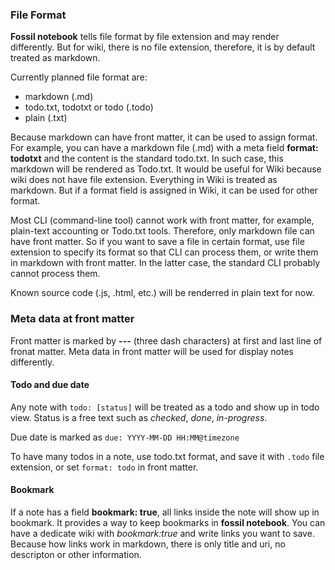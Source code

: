 ### File Format

**Fossil notebook** tells file format by file extension and may render differently. But for wiki, there is no file extension, therefore, it is by default treated as markdown.

Currently planned file format are:

- markdown (.md)
- todo.txt, todotxt or todo (.todo)
- plain (.txt)

Because markdown can have front matter, it can be used to assign format. For example, you can have a markdown file (.md) with a meta field __format: todotxt__ and the content is the standard todo.txt. In such case, this markdown will be rendered as Todo.txt. It would be useful for Wiki because wiki does not have file extension. Everything in Wiki is treated as markdown. But if a format field is assigned in Wiki, it can be used for other format.

Most CLI (command-line tool) cannot work with front matter, for example, plain-text accounting or Todo.txt tools. Therefore, only markdown file can have front matter. So if you want to save a file in certain format, use file extension to specify its format so that CLI can process them, or write them in markdown with front matter. In the latter case, the standard CLI probably cannot process them.

Known source code (.js, .html, etc.) will be renderred in plain text for now.

### Meta data at front matter

Front matter is marked by **---** (three dash characters) at first and last line of fronat matter. Meta data in front matter will be used for display notes differently.

#### Todo and due date

Any note with `todo: [status]` will be treated as a todo and show up in todo view. Status is a free text such as _checked_, _done_, _in-progress_.

Due date is marked as `due: YYYY-MM-DD HH:MM@timezone`

To have many todos in a note, use todo.txt format, and save it with `.todo` file extension, or set `format: todo` in front matter.

#### Bookmark

If a note has a field __bookmark: true__, all links inside the note will show up in bookmark. It provides a way to keep bookmarks in **fossil notebook**. You can have a dedicate wiki with _bookmark:true_ and write links you want to save. Because how links work in markdown, there is only title and uri, no descripton or other information.
